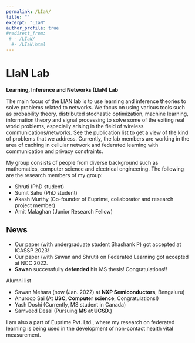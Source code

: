 ```yaml
---
permalink: /LIaN/
title: ""
excerpt: "LIaN"
author_profile: true
#redirect_from: 
 # - /LIaN/
  #- /LIaN.html
---
```

# LIaN Lab

**Learning, Inference and Networks (LIaN) Lab**

The main focus of the LIAN lab is to use learning and inference theories to solve problems related to networks. We focus on using various tools such as probability theory, distributed stochastic optimization, machine learning, information theory and signal processing to solve some of the exiting real world problems, especially arising in the field of wireless communications/networks. See the publication list to get a view of the kind of problems that we address. Currently, the lab members are working in the area of caching in cellular network and federated learning with communication and privacy constraints.

My group consists of people from diverse background such as mathematics, computer science and electrical engineering. The following are the research members of my group:

- Shruti (PhD student)
- Sumit Sahu (PhD student)
- Akash Murthy (Co-founder of Euprime, collaborator and research project member)
- Amit Malaghan (Junior Research Fellow)

## News

- Our paper (with undergraduate student Shashank P) got accepted at ICASSP 2023!
- Our paper (with Sawan and Shruti) on Federated Learning got accepted at NCC 2022.
- **Sawan** successfully **defended** his MS thesis! Congratulations!!



Alumni list

- Sawan Mehara (now (Jan. 2022) at **NXP Semiconductors**, Bengaluru)
- Anuroop Sai (At **USC, Computer science**, Congratulations!)
- Yash Doshi (Currently, MS student in Canada)
- Samveed Desai (Pursuing **MS at UCSD.**)



I am also a part of Euprime Pvt. Ltd., where my research on federated learning is being used in the development of non-contact health vital measurement.
